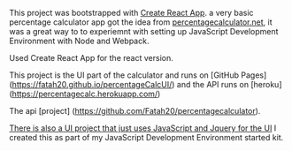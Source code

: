 This project was bootstrapped with [Create React App](https://github.com/facebookincubator/create-react-app).
a very basic percentage calculator app got the idea from [percentagecalculator.net](http://percentagecalculator.net), 
it was a great way to to experiemnt with setting up JavaScript Development Environment with Node and Webpack.

 Used Create React App for the react version.

  This project is the UI part of the calculator and runs on [GitHub Pages] (https://fatah20.github.io/percentageCalcUI/) and the API runs on [heroku] (https://percentagecalc.herokuapp.com/)
	
The api [project] (https://github.com/Fatah20/percentagecalculator).

[There is also a UI project that just uses JavaScript and Jquery for the UI](https://github.com/Fatah20/jsStarteKit)
I created this as part of my JavaScript Development Environment started kit.